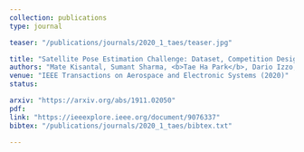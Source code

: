 ```yaml
---
collection: publications
type: journal

teaser: "/publications/journals/2020_1_taes/teaser.jpg"

title: "Satellite Pose Estimation Challenge: Dataset, Competition Design, and Results"
authors: "Mate Kisantal, Sumant Sharma, <b>Tae Ha Park</b>, Dario Izzo, Marcus Märtens, Simone D'Amico"
venue: "IEEE Transactions on Aerospace and Electronic Systems (2020)"
status:

arxiv: "https://arxiv.org/abs/1911.02050"
pdf:
link: "https://ieeexplore.ieee.org/document/9076337"
bibtex: "/publications/journals/2020_1_taes/bibtex.txt"

---
```

